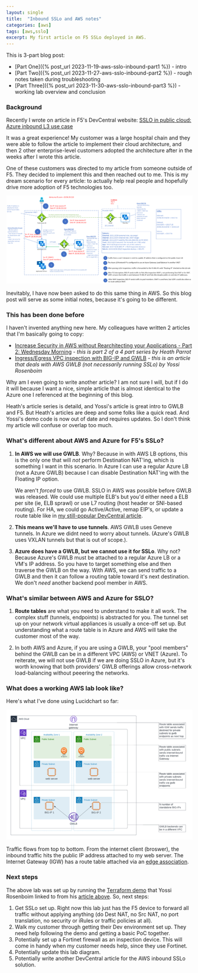 ```yaml
---
layout: single
title:  "Inbound SSLo and AWS notes"
categories: [aws]
tags: [aws,sslo]
excerpt: My first article on F5 SSLo deployed in AWS.
---
```

This is 3-part blog post:
* [Part One]({% post_url 2023-11-19-aws-sslo-inbound-part1 %}) - intro 
* [Part Two]({% post_url 2023-11-27-aws-sslo-inbound-part2 %}) - rough notes taken during troubleshooting
* [Part Three]({% post_url 2023-11-30-aws-sslo-inbound-part3 %}) - working lab overview and conclusion

### Background
<!-- begin_excerpt -->
Recently I wrote on article in F5's DevCentral website: [SSLO in public cloud: Azure inbound L3 use case](https://community.f5.com/t5/technical-articles/sslo-in-public-cloud-azure-inbound-l3-use-case/ta-p/318351)

It was a great experience! My customer was a large hospital chain and they were able to follow the article to implement their cloud architecture, and then 2 other enterprise-level customers adopted the architecture after in the weeks after I wrote this article. 
<!-- end_excerpt -->

One of these customers was directed to my article from someone outside of F5. They decided to implement this and then reached out to me. This is my dream scenario for every article: to actually help real people and hopefully drive more adoption of F5 technologies too. 

![Azure SSLo inbound](/assets/azure-sslo-inbound-1.gif)

Inevitably, I have now been asked to do this same thing in AWS. So this blog post will serve as some initial notes, because it's going to be different.

### This has been done before
I haven't invented anything new here. My colleagues have written 2 articles that I'm basically going to copy:
* [Increase Security in AWS without Rearchitecting your Applications - Part 2: Wednesday Morning](https://community.f5.com/t5/technical-articles/increase-security-in-aws-without-rearchitecting-your/ta-p/307459) - *this is part 2 of a 4 part series by Heath Parrot*
* [Ingress/Egress VPC inspection with BIG-IP and GWLB](https://community.f5.com/t5/technical-articles/ingress-egress-vpc-inspection-with-big-ip-and-gwlb/ta-p/290792) - *this is an article that deals with AWS GWLB (not necessarily running SSLo) by Yossi Rosenboim*

Why am I even going to write another article? I am not sure I will, but if I do it will because I want a nice, simple article that is almost identical to the Azure one I referenced at the beginning of this blog. 

Heath's article series is detaild, and Yossi's article is great intro to GWLB and F5. But Heath's articles are deep and some folks like a quick read. And Yossi's demo code is now out of date and requires updates. So I don't think my article will confuse or overlap too much.

### What's different about AWS and Azure for F5's SSLo?
1. **In AWS we will use GWLB**. Why? Because in with AWS LB options, this is the only one that will *not* perform Destination NAT'ing, which is something I want in this scenario. In Azure I can use a regular Azure LB (not a Azure GWLB) because I can disable Destination NAT'ing with the Floating IP option. 

    We aren't *forced* to use GWLB. SSLO in AWS was possible before GWLB was released. We could use multiple ELB's but you'd either need a ELB per site (ie, ELB sprawl) or use L7 routing (host header or SNI-based routing). For HA, we could go Active/Active, remap EIP's, or update a route table like in [my still-popular DevCentral article](https://community.f5.com/t5/technical-articles/deploy-big-ip-in-aws-with-ha-across-az-s-without-using-eip-s/ta-p/291221).

2. **This means we'll have to use tunnels**. AWS GWLB uses Geneve tunnels. In Azure we didnt need to worry about tunnels. (Azure's GWLB uses VXLAN tunnels but that is out of scope.). 

3. **Azure does have a GWLB, but we cannot use it for SSLo**. Why not? Because Azure's GWLB must be attached to a regular Azure LB or a VM's IP address. So you have to target something else and then traverse the GWLB on the way. With AWS, we can send traffic to a GWLB and then it can follow a routing table toward it's next destination. We don't *need* another backend pool member in AWS.

### What's similar between AWS and Azure for SSLO?

1. **Route tables** are what you need to understand to make it all work. The complex stuff (tunnels, endpoints) is abstracted for you. The tunnel set up on your network virtual appliances is usually a once-off set up. But understanding what a route table is in Azure and AWS will take the customer most of the way.

2. In both AWS and Azure, if you are using a GWLB, your "pool members" behind the GWLB can be in a different VPC (AWS) or VNET (Azure). To reiterate, we will not use GWLB if we are doing SSLO in Azure, but it's worth knowing that both providers' GWLB offerings allow cross-network load-balancing without peeering the networks.

### What does a working AWS lab look like? 
Here's what I've done using Lucidchart so far:

![AWS SSLo inbound](/assets/AWS-SSLo-inbound-1.png)

Traffic flows from top to bottom. From the internet client (broswer), the inbound traffic hits the public IP address attached to my web server. The Internet Gateway (IGW) has a route table attached via an [edge association](https://docs.aws.amazon.com/vpc/latest/userguide/internet-gateway-subnet.html).

### Next steps
The above lab was set up by running the [Terraform demo](https://github.com/f5devcentral/f5-digital-customer-engagement-center/tree/main/solutions/security/ingress-egress-fw) that Yossi Rosenboim linked to from his [article above](https://community.f5.com/t5/technical-articles/ingress-egress-vpc-inspection-with-big-ip-and-gwlb/ta-p/290792). So, next steps:

1. Get SSLo set up. Right now this lab just has the F5 device to forward all traffic without applying anything (do Dest NAT, no Src NAT, no port translation, no security or iRules or traffic policies at all). 
2. Walk my customer through getting their Dev environment set up. They need help following the demo and getting a basic PoC together.
3. Potentially set up a Fortinet firewall as an inspection device. This will come in handy when my customer needs help, since they use Fortinet.
4. Potentially update this lab diagram.
5. Potentially write another DevCentral article for the AWS inbound SSLo solution.

